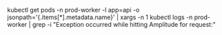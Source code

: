  kubectl get pods -n prod-worker -l app=api -o jsonpath='{.items[*].metadata.name}' | xargs -n 1 kubectl logs -n prod-worker | grep -i "Exception occurred while hitting Amplitude for request:"
